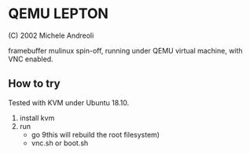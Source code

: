 QEMU LEPTON
=================

(C) 2002 Michele Andreoli

framebuffer mulinux spin-off, running under QEMU virtual machine, with VNC enabled.

How to try
----------

Tested with KVM under Ubuntu 18.10.

1. install kvm
2. run
   -  go 9this will rebuild the root filesystem)
   -  vnc.sh or boot.sh
